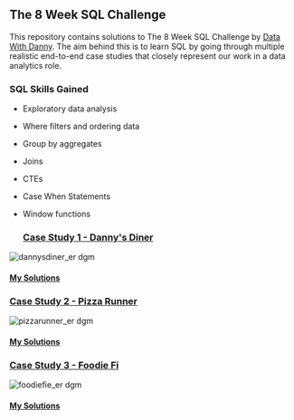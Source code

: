## The 8 Week SQL Challenge
This repository contains solutions to The 8 Week SQL Challenge by [Data With Danny](https://8weeksqlchallenge.com/). The aim behind this is to learn SQL by going through multiple realistic end-to-end case studies that closely represent our work in a data analytics role.

### SQL Skills Gained
- Exploratory data analysis
- Where filters and ordering data
- Group by aggregates
- Joins
- CTEs
- Case When Statements
- Window functions

  ### [Case Study 1 - Danny's Diner](https://8weeksqlchallenge.com/case-study-1/)
![dannysdiner_er dgm](https://github.com/durgaptm/Data-Analysis/assets/111633696/96748c91-66a2-4af0-8caf-e462220400be)
  
  #### [My Solutions](https://github.com/durgaptm/Data-Analysis/tree/main/8%20Week%20SQL%20Challenge/Case%20Study%201)

  
  ### [Case Study 2 - Pizza Runner](https://8weeksqlchallenge.com/case-study-2/)
![pizzarunner_er dgm](https://github.com/durgaptm/Data-Analysis/assets/111633696/4d39bf37-30a6-4fa9-bc6b-ad924a5b9a5c)

  #### [My Solutions](https://github.com/durgaptm/Data-Analysis/tree/main/8%20Week%20SQL%20Challenge/Case%20Study%202)

  
  ### [Case Study 3 - Foodie Fi](https://8weeksqlchallenge.com/case-study-3/)
![foodiefie_er dgm](https://github.com/durgaptm/Data-Analysis/assets/111633696/3dc4c354-f850-40cf-b9e7-b47da830447d)
  
  #### [My Solutions](https://github.com/durgaptm/Data-Analysis/tree/main/8%20Week%20SQL%20Challenge/Case%20Study%203)
